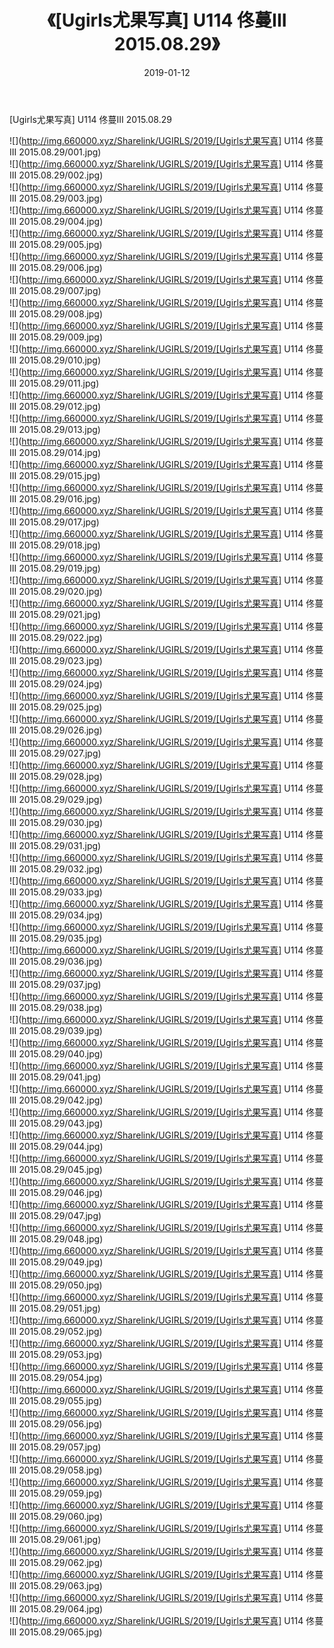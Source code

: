 ﻿---
layout: post
title:  《[Ugirls尤果写真] U114 佟蔓III 2015.08.29》
date:   2019-01-12
img: http://img.660000.xyz/Sharelink/UGIRLS/2019/[Ugirls尤果写真] U114 佟蔓III 2015.08.29/000.jpg
categories: [美女, 清纯, 唯美]
---

[Ugirls尤果写真] U114 佟蔓III 2015.08.29

 ![](http://img.660000.xyz/Sharelink/UGIRLS/2019/[Ugirls尤果写真] U114 佟蔓III 2015.08.29/001.jpg) <br>![](http://img.660000.xyz/Sharelink/UGIRLS/2019/[Ugirls尤果写真] U114 佟蔓III 2015.08.29/002.jpg) <br>![](http://img.660000.xyz/Sharelink/UGIRLS/2019/[Ugirls尤果写真] U114 佟蔓III 2015.08.29/003.jpg) <br>![](http://img.660000.xyz/Sharelink/UGIRLS/2019/[Ugirls尤果写真] U114 佟蔓III 2015.08.29/004.jpg) <br>![](http://img.660000.xyz/Sharelink/UGIRLS/2019/[Ugirls尤果写真] U114 佟蔓III 2015.08.29/005.jpg) <br>![](http://img.660000.xyz/Sharelink/UGIRLS/2019/[Ugirls尤果写真] U114 佟蔓III 2015.08.29/006.jpg) <br>![](http://img.660000.xyz/Sharelink/UGIRLS/2019/[Ugirls尤果写真] U114 佟蔓III 2015.08.29/007.jpg) <br>![](http://img.660000.xyz/Sharelink/UGIRLS/2019/[Ugirls尤果写真] U114 佟蔓III 2015.08.29/008.jpg) <br>![](http://img.660000.xyz/Sharelink/UGIRLS/2019/[Ugirls尤果写真] U114 佟蔓III 2015.08.29/009.jpg) <br>![](http://img.660000.xyz/Sharelink/UGIRLS/2019/[Ugirls尤果写真] U114 佟蔓III 2015.08.29/010.jpg) <br>![](http://img.660000.xyz/Sharelink/UGIRLS/2019/[Ugirls尤果写真] U114 佟蔓III 2015.08.29/011.jpg) <br>![](http://img.660000.xyz/Sharelink/UGIRLS/2019/[Ugirls尤果写真] U114 佟蔓III 2015.08.29/012.jpg) <br>![](http://img.660000.xyz/Sharelink/UGIRLS/2019/[Ugirls尤果写真] U114 佟蔓III 2015.08.29/013.jpg) <br>![](http://img.660000.xyz/Sharelink/UGIRLS/2019/[Ugirls尤果写真] U114 佟蔓III 2015.08.29/014.jpg) <br>![](http://img.660000.xyz/Sharelink/UGIRLS/2019/[Ugirls尤果写真] U114 佟蔓III 2015.08.29/015.jpg) <br>![](http://img.660000.xyz/Sharelink/UGIRLS/2019/[Ugirls尤果写真] U114 佟蔓III 2015.08.29/016.jpg) <br>![](http://img.660000.xyz/Sharelink/UGIRLS/2019/[Ugirls尤果写真] U114 佟蔓III 2015.08.29/017.jpg) <br>![](http://img.660000.xyz/Sharelink/UGIRLS/2019/[Ugirls尤果写真] U114 佟蔓III 2015.08.29/018.jpg) <br>![](http://img.660000.xyz/Sharelink/UGIRLS/2019/[Ugirls尤果写真] U114 佟蔓III 2015.08.29/019.jpg) <br>![](http://img.660000.xyz/Sharelink/UGIRLS/2019/[Ugirls尤果写真] U114 佟蔓III 2015.08.29/020.jpg) <br>![](http://img.660000.xyz/Sharelink/UGIRLS/2019/[Ugirls尤果写真] U114 佟蔓III 2015.08.29/021.jpg) <br>![](http://img.660000.xyz/Sharelink/UGIRLS/2019/[Ugirls尤果写真] U114 佟蔓III 2015.08.29/022.jpg) <br>![](http://img.660000.xyz/Sharelink/UGIRLS/2019/[Ugirls尤果写真] U114 佟蔓III 2015.08.29/023.jpg) <br>![](http://img.660000.xyz/Sharelink/UGIRLS/2019/[Ugirls尤果写真] U114 佟蔓III 2015.08.29/024.jpg) <br>![](http://img.660000.xyz/Sharelink/UGIRLS/2019/[Ugirls尤果写真] U114 佟蔓III 2015.08.29/025.jpg) <br>![](http://img.660000.xyz/Sharelink/UGIRLS/2019/[Ugirls尤果写真] U114 佟蔓III 2015.08.29/026.jpg) <br>![](http://img.660000.xyz/Sharelink/UGIRLS/2019/[Ugirls尤果写真] U114 佟蔓III 2015.08.29/027.jpg) <br>![](http://img.660000.xyz/Sharelink/UGIRLS/2019/[Ugirls尤果写真] U114 佟蔓III 2015.08.29/028.jpg) <br>![](http://img.660000.xyz/Sharelink/UGIRLS/2019/[Ugirls尤果写真] U114 佟蔓III 2015.08.29/029.jpg) <br>![](http://img.660000.xyz/Sharelink/UGIRLS/2019/[Ugirls尤果写真] U114 佟蔓III 2015.08.29/030.jpg) <br>![](http://img.660000.xyz/Sharelink/UGIRLS/2019/[Ugirls尤果写真] U114 佟蔓III 2015.08.29/031.jpg) <br>![](http://img.660000.xyz/Sharelink/UGIRLS/2019/[Ugirls尤果写真] U114 佟蔓III 2015.08.29/032.jpg) <br>![](http://img.660000.xyz/Sharelink/UGIRLS/2019/[Ugirls尤果写真] U114 佟蔓III 2015.08.29/033.jpg) <br>![](http://img.660000.xyz/Sharelink/UGIRLS/2019/[Ugirls尤果写真] U114 佟蔓III 2015.08.29/034.jpg) <br>![](http://img.660000.xyz/Sharelink/UGIRLS/2019/[Ugirls尤果写真] U114 佟蔓III 2015.08.29/035.jpg) <br>![](http://img.660000.xyz/Sharelink/UGIRLS/2019/[Ugirls尤果写真] U114 佟蔓III 2015.08.29/036.jpg) <br>![](http://img.660000.xyz/Sharelink/UGIRLS/2019/[Ugirls尤果写真] U114 佟蔓III 2015.08.29/037.jpg) <br>![](http://img.660000.xyz/Sharelink/UGIRLS/2019/[Ugirls尤果写真] U114 佟蔓III 2015.08.29/038.jpg) <br>![](http://img.660000.xyz/Sharelink/UGIRLS/2019/[Ugirls尤果写真] U114 佟蔓III 2015.08.29/039.jpg) <br>![](http://img.660000.xyz/Sharelink/UGIRLS/2019/[Ugirls尤果写真] U114 佟蔓III 2015.08.29/040.jpg) <br>![](http://img.660000.xyz/Sharelink/UGIRLS/2019/[Ugirls尤果写真] U114 佟蔓III 2015.08.29/041.jpg) <br>![](http://img.660000.xyz/Sharelink/UGIRLS/2019/[Ugirls尤果写真] U114 佟蔓III 2015.08.29/042.jpg) <br>![](http://img.660000.xyz/Sharelink/UGIRLS/2019/[Ugirls尤果写真] U114 佟蔓III 2015.08.29/043.jpg) <br>![](http://img.660000.xyz/Sharelink/UGIRLS/2019/[Ugirls尤果写真] U114 佟蔓III 2015.08.29/044.jpg) <br>![](http://img.660000.xyz/Sharelink/UGIRLS/2019/[Ugirls尤果写真] U114 佟蔓III 2015.08.29/045.jpg) <br>![](http://img.660000.xyz/Sharelink/UGIRLS/2019/[Ugirls尤果写真] U114 佟蔓III 2015.08.29/046.jpg) <br>![](http://img.660000.xyz/Sharelink/UGIRLS/2019/[Ugirls尤果写真] U114 佟蔓III 2015.08.29/047.jpg) <br>![](http://img.660000.xyz/Sharelink/UGIRLS/2019/[Ugirls尤果写真] U114 佟蔓III 2015.08.29/048.jpg) <br>![](http://img.660000.xyz/Sharelink/UGIRLS/2019/[Ugirls尤果写真] U114 佟蔓III 2015.08.29/049.jpg) <br>![](http://img.660000.xyz/Sharelink/UGIRLS/2019/[Ugirls尤果写真] U114 佟蔓III 2015.08.29/050.jpg) <br>![](http://img.660000.xyz/Sharelink/UGIRLS/2019/[Ugirls尤果写真] U114 佟蔓III 2015.08.29/051.jpg) <br>![](http://img.660000.xyz/Sharelink/UGIRLS/2019/[Ugirls尤果写真] U114 佟蔓III 2015.08.29/052.jpg) <br>![](http://img.660000.xyz/Sharelink/UGIRLS/2019/[Ugirls尤果写真] U114 佟蔓III 2015.08.29/053.jpg) <br>![](http://img.660000.xyz/Sharelink/UGIRLS/2019/[Ugirls尤果写真] U114 佟蔓III 2015.08.29/054.jpg) <br>![](http://img.660000.xyz/Sharelink/UGIRLS/2019/[Ugirls尤果写真] U114 佟蔓III 2015.08.29/055.jpg) <br>![](http://img.660000.xyz/Sharelink/UGIRLS/2019/[Ugirls尤果写真] U114 佟蔓III 2015.08.29/056.jpg) <br>![](http://img.660000.xyz/Sharelink/UGIRLS/2019/[Ugirls尤果写真] U114 佟蔓III 2015.08.29/057.jpg) <br>![](http://img.660000.xyz/Sharelink/UGIRLS/2019/[Ugirls尤果写真] U114 佟蔓III 2015.08.29/058.jpg) <br>![](http://img.660000.xyz/Sharelink/UGIRLS/2019/[Ugirls尤果写真] U114 佟蔓III 2015.08.29/059.jpg) <br>![](http://img.660000.xyz/Sharelink/UGIRLS/2019/[Ugirls尤果写真] U114 佟蔓III 2015.08.29/060.jpg) <br>![](http://img.660000.xyz/Sharelink/UGIRLS/2019/[Ugirls尤果写真] U114 佟蔓III 2015.08.29/061.jpg) <br>![](http://img.660000.xyz/Sharelink/UGIRLS/2019/[Ugirls尤果写真] U114 佟蔓III 2015.08.29/062.jpg) <br>![](http://img.660000.xyz/Sharelink/UGIRLS/2019/[Ugirls尤果写真] U114 佟蔓III 2015.08.29/063.jpg) <br>![](http://img.660000.xyz/Sharelink/UGIRLS/2019/[Ugirls尤果写真] U114 佟蔓III 2015.08.29/064.jpg) <br>![](http://img.660000.xyz/Sharelink/UGIRLS/2019/[Ugirls尤果写真] U114 佟蔓III 2015.08.29/065.jpg) <br>